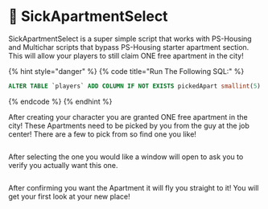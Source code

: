 # 🏨 SickApartmentSelect

SickApartmentSelect is a super simple script that works with PS-Housing and Multichar scripts that bypass PS-Housing starter apartment section. This will allow your players to still claim ONE free apartment in the city!

{% hint style="danger" %}
{% code title="Run The Following SQL:" %}
```sql
ALTER TABLE `players` ADD COLUMN IF NOT EXISTS pickedApart smallint(5) NOT NULL DEFAULT 0;
```
{% endcode %}
{% endhint %}

After creating your character you are granted ONE free apartment in the city! These Apartments need to be picked by you from the guy at the job center! There are a few to pick from so find one you like!

<figure><img src="../.gitbook/assets/image (1) (1).png" alt=""><figcaption></figcaption></figure>

After selecting the one you would like a window will open to ask you to verify you actually want this one.&#x20;

<figure><img src="../.gitbook/assets/image (2) (1).png" alt=""><figcaption></figcaption></figure>

After confirming you want the Apartment it will fly you straight to it! You will get your first look at your new place!&#x20;
